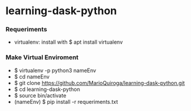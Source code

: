 # learning-dask-python

### Requeriments
  * virtualenv: install with $ apt install virtualenv
  
### Make Virtual Enviroment
* $ virtualenv -p python3 nameEnv
* $ cd nameEnv
* $ git clone https://github.com/MarioQuiroga/learning-dask-python.git
* $ cd learning-dask-python
* $ source bin/activate
* (nameEnv) $ pip install -r requeriments.txt
